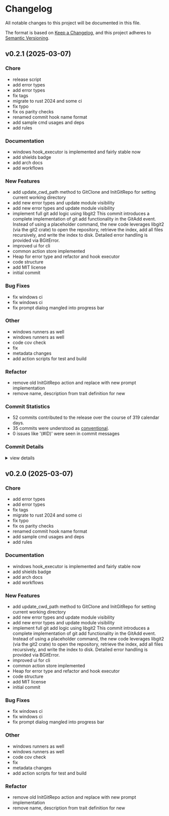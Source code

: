 # Changelog

All notable changes to this project will be documented in this file.

The format is based on [Keep a Changelog](https://keepachangelog.com/en/1.0.0/),
and this project adheres to [Semantic Versioning](https://semver.org/spec/v2.0.0.html).

## v0.2.1 (2025-03-07)

### Chore

 - <csr-id-8cd7160abfaa33da9dd2db1b58a7ed4eaf3a4db6/> release script
 - <csr-id-1c5ac77681ee1f446cd5af527e151d456cf69838/> add error types
 - <csr-id-b7a64a7b7a2973a4923b7a3abad6656c60656c76/> add error types
 - <csr-id-701e5dfe2b1aeb70a58c45d1dad705b7a2a377d7/> fix tags
 - <csr-id-a8528e3deb827643cd4fda69245fb86218531961/> migrate to rust 2024 and some ci
 - <csr-id-8cff501b2278c3407ebaeb582f2e0abda5f8e27d/> fix typo
 - <csr-id-fb5ee8d35b9c955d70973cd3ce330767ee1d10de/> fix os parity checks
 - <csr-id-e95d8c35b1c924de1feaf011872781f711f2a6ad/> renamed commit hook name format
 - <csr-id-4bb574f5a0a2cd318ff7b18286c6856cd56c4aa0/> add sample cmd usages and deps
 - <csr-id-3685f3c011840588ff892c7c57259dd62c6f2477/> add rules

### Documentation

 - <csr-id-b6a4b5561581c9d96e4ff3794c083d7cccc4356e/> windows hook_executor is implemented and fairly stable now
 - <csr-id-2cb356903243c6a8aee7e7d67f78930fc43e41e5/> add shields badge
 - <csr-id-e79bafc4122361dbfda32b87c40f415397a94413/> add arch docs
 - <csr-id-fc72b4b6acf1914f847cfbd63653b314240eb338/> add workflows

### New Features

 - <csr-id-f39eacb0f6235a8be0ea4eafea7cad363923f13a/> add update_cwd_path method to GitClone and InitGitRepo for setting current working directory
 - <csr-id-dd76e5154ec3681aba00f23d945802ee5197305c/> add new error types and update module visibility
 - <csr-id-b93abfc35d659087988f1a1bbad73aa265dc4cda/> add new error types and update module visibility
 - <csr-id-daa823ffdb57d1f71c5c889eb9e7a53a3a25dbbb/> implement full git add logic using libgit2
   This commit introduces a complete implementation of git add functionality in the GitAdd event. Instead of using a placeholder command, the new code leverages libgit2 (via the git2 crate) to open the repository, retrieve the index, add all files recursively, and write the index to disk. Detailed error handling is provided via BGitError.
 - <csr-id-dd2a5dcf2a2938686ca938184e4df79812161fe3/> improved ui for cli
 - <csr-id-82c701afb5230e3e759875103806c9f680657aec/> common action store implemented
 - <csr-id-3b8196f3d7008f404af5baa943bd867c8e25098b/> Heap for error type and refactor and hook executor
 - <csr-id-ff7a9b546891852208c01596a0d10ba387a6eddc/> code structure
 - <csr-id-ec2b4318007176ab9fcc8673c37e15e07ad90c14/> add MIT license
 - <csr-id-22aa5c046d2d68e834a88136526bee58658637df/> initial commit

### Bug Fixes

 - <csr-id-add40ef35161ba0efa46f5b363dd6c560f0279fb/> fix windows ci
 - <csr-id-1b7e460a2394bea0c9e69495513a2f3e326067fe/> fix windows ci
 - <csr-id-ec365a0a575fc19ace3ce458041f3c916260692e/> fix prompt dialog mangled into progress bar

### Other

 - <csr-id-c555361aa97d43c1b86840401c7ebe883c544dfe/> windows runners as well
 - <csr-id-a47e1126912a9e84a7dd48e8ad38386ed6c5057e/> windows runners as well
 - <csr-id-f8bdce230d3edc08a2944c335e648e2835eabd48/> code cov check
 - <csr-id-ea17e150e9839dede10ed3f568d67f22bc8b7416/> fix
 - <csr-id-376da8460a8e0bd4c45d9cbc582365a959e399a3/> metadata changes
 - <csr-id-fb00861d9ca0b9498f2efb87543735a6ce3849c3/> add action scripts for test and build

### Refactor

 - <csr-id-8045ea32b7a5e4b259934541b72ad9d285d84bda/> remove old InitGitRepo action and replace with new prompt implementation
 - <csr-id-dd4c718df7b0f27c9498cfa481866c47dbda18bd/> remove name, description from trait definition for new

### Commit Statistics

<csr-read-only-do-not-edit/>

 - 52 commits contributed to the release over the course of 319 calendar days.
 - 35 commits were understood as [conventional](https://www.conventionalcommits.org).
 - 0 issues like '(#ID)' were seen in commit messages

### Commit Details

<csr-read-only-do-not-edit/>

<details><summary>view details</summary>

 * **Uncategorized**
    - Release script ([`8cd7160`](https://github.com/Gyan172004/bgit/commit/8cd7160abfaa33da9dd2db1b58a7ed4eaf3a4db6))
    - Release bgit v0.2.0 ([`3f1d285`](https://github.com/Gyan172004/bgit/commit/3f1d2853bc8f115b21bfe3634c6dd64afe574eeb))
    - Windows hook_executor is implemented and fairly stable now ([`b6a4b55`](https://github.com/Gyan172004/bgit/commit/b6a4b5561581c9d96e4ff3794c083d7cccc4356e))
    - Add update_cwd_path method to GitClone and InitGitRepo for setting current working directory ([`f39eacb`](https://github.com/Gyan172004/bgit/commit/f39eacb0f6235a8be0ea4eafea7cad363923f13a))
    - Remove old InitGitRepo action and replace with new prompt implementation ([`8045ea3`](https://github.com/Gyan172004/bgit/commit/8045ea32b7a5e4b259934541b72ad9d285d84bda))
    - Remove name, description from trait definition for new ([`dd4c718`](https://github.com/Gyan172004/bgit/commit/dd4c718df7b0f27c9498cfa481866c47dbda18bd))
    - Implemented tasks ask_to_init_clone_git , init_git_repo , ask_to_clone_git_repo ; events git clone and git init and some minor refactoring ([`b937519`](https://github.com/Gyan172004/bgit/commit/b937519a495686e00cb853c5acb38b5df756d9ad))
    - Merge pull request #2 from Him7n/main ([`cbb4c3a`](https://github.com/Gyan172004/bgit/commit/cbb4c3a8e3d0b4f5007520e9309dacca0f5d4dd5))
    - Fix : Repository Discover ([`dff1c8b`](https://github.com/Gyan172004/bgit/commit/dff1c8b6fd88704748c11a8509f0b2f94572e318))
    - Add new error types and update module visibility ([`dd76e51`](https://github.com/Gyan172004/bgit/commit/dd76e5154ec3681aba00f23d945802ee5197305c))
    - Fix windows ci ([`add40ef`](https://github.com/Gyan172004/bgit/commit/add40ef35161ba0efa46f5b363dd6c560f0279fb))
    - Windows runners as well ([`c555361`](https://github.com/Gyan172004/bgit/commit/c555361aa97d43c1b86840401c7ebe883c544dfe))
    - Add error types ([`1c5ac77`](https://github.com/Gyan172004/bgit/commit/1c5ac77681ee1f446cd5af527e151d456cf69838))
    - Add new error types and update module visibility ([`b93abfc`](https://github.com/Gyan172004/bgit/commit/b93abfc35d659087988f1a1bbad73aa265dc4cda))
    - Fix windows ci ([`1b7e460`](https://github.com/Gyan172004/bgit/commit/1b7e460a2394bea0c9e69495513a2f3e326067fe))
    - Windows runners as well ([`a47e112`](https://github.com/Gyan172004/bgit/commit/a47e1126912a9e84a7dd48e8ad38386ed6c5057e))
    - Add error types ([`b7a64a7`](https://github.com/Gyan172004/bgit/commit/b7a64a7b7a2973a4923b7a3abad6656c60656c76))
    - Fix : linting error ([`ff0c256`](https://github.com/Gyan172004/bgit/commit/ff0c256a17b6e4bb89e8338e540e33086e808705))
    - Implement full git add logic using libgit2 ([`daa823f`](https://github.com/Gyan172004/bgit/commit/daa823ffdb57d1f71c5c889eb9e7a53a3a25dbbb))
    - Add shields badge ([`2cb3569`](https://github.com/Gyan172004/bgit/commit/2cb356903243c6a8aee7e7d67f78930fc43e41e5))
    - Fix tags ([`701e5df`](https://github.com/Gyan172004/bgit/commit/701e5dfe2b1aeb70a58c45d1dad705b7a2a377d7))
    - Code cov check ([`f8bdce2`](https://github.com/Gyan172004/bgit/commit/f8bdce230d3edc08a2944c335e648e2835eabd48))
    - Minor changes ([`3d5ffc4`](https://github.com/Gyan172004/bgit/commit/3d5ffc4c732f186ff1c17ae3d9e16c3d0fb17b47))
    - Fix ([`ea17e15`](https://github.com/Gyan172004/bgit/commit/ea17e150e9839dede10ed3f568d67f22bc8b7416))
    - Migrate to rust 2024 and some ci ([`a8528e3`](https://github.com/Gyan172004/bgit/commit/a8528e3deb827643cd4fda69245fb86218531961))
    - Implemented hook execution for Windows ([`0693a3d`](https://github.com/Gyan172004/bgit/commit/0693a3d230fac16f4a6f9334b31c6f618cd74ffe))
    - Fix typo ([`8cff501`](https://github.com/Gyan172004/bgit/commit/8cff501b2278c3407ebaeb582f2e0abda5f8e27d))
    - Add arch docs ([`e79bafc`](https://github.com/Gyan172004/bgit/commit/e79bafc4122361dbfda32b87c40f415397a94413))
    - Fix prompt dialog mangled into progress bar ([`ec365a0`](https://github.com/Gyan172004/bgit/commit/ec365a0a575fc19ace3ce458041f3c916260692e))
    - Metadata changes ([`376da84`](https://github.com/Gyan172004/bgit/commit/376da8460a8e0bd4c45d9cbc582365a959e399a3))
    - Fix os parity checks ([`fb5ee8d`](https://github.com/Gyan172004/bgit/commit/fb5ee8d35b9c955d70973cd3ce330767ee1d10de))
    - Improved ui for cli ([`dd2a5dc`](https://github.com/Gyan172004/bgit/commit/dd2a5dcf2a2938686ca938184e4df79812161fe3))
    - Renamed commit hook name format ([`e95d8c3`](https://github.com/Gyan172004/bgit/commit/e95d8c35b1c924de1feaf011872781f711f2a6ad))
    - Common action store implemented ([`82c701a`](https://github.com/Gyan172004/bgit/commit/82c701afb5230e3e759875103806c9f680657aec))
    - Heap for error type and refactor and hook executor ([`3b8196f`](https://github.com/Gyan172004/bgit/commit/3b8196f3d7008f404af5baa943bd867c8e25098b))
    - Fixed error design ([`966f828`](https://github.com/Gyan172004/bgit/commit/966f828271c587a81469a6042c5638b3e915f655))
    - Add more graphs ([`37de9a2`](https://github.com/Gyan172004/bgit/commit/37de9a29ad57d34b4fb6412bab4444fae9a4a90e))
    - Git stash ([`fe03cc3`](https://github.com/Gyan172004/bgit/commit/fe03cc3cae05e3ff9126431d1dfdf2bc5222265c))
    - Some def changes ([`5721457`](https://github.com/Gyan172004/bgit/commit/5721457c63a7312fb31781c1f489a0d3e626a02c))
    - Some def changes ([`ecdae38`](https://github.com/Gyan172004/bgit/commit/ecdae38edd9316d7026cb8bfa75662a2f0465ee6))
    - Is git repo ([`420add0`](https://github.com/Gyan172004/bgit/commit/420add022d43ecb2b242876736e7f7fa58809824))
    - Add dummy task ([`577d1ee`](https://github.com/Gyan172004/bgit/commit/577d1ee9f0443ffab76983d55dd589d726c0cc10))
    - Some fix in data structures ([`d2badef`](https://github.com/Gyan172004/bgit/commit/d2badef3dc6bb7c150199dcf63e8dea7f44c0b31))
    - Intial prototype ([`fea9541`](https://github.com/Gyan172004/bgit/commit/fea9541659a4f7117dc7ce596c15c5afe76273e4))
    - Welp ([`ae50a32`](https://github.com/Gyan172004/bgit/commit/ae50a3267df8e7f48878a1101b2d623da68e05ac))
    - Code structure ([`ff7a9b5`](https://github.com/Gyan172004/bgit/commit/ff7a9b546891852208c01596a0d10ba387a6eddc))
    - Add sample cmd usages and deps ([`4bb574f`](https://github.com/Gyan172004/bgit/commit/4bb574f5a0a2cd318ff7b18286c6856cd56c4aa0))
    - Add rules ([`3685f3c`](https://github.com/Gyan172004/bgit/commit/3685f3c011840588ff892c7c57259dd62c6f2477))
    - Add workflows ([`fc72b4b`](https://github.com/Gyan172004/bgit/commit/fc72b4b6acf1914f847cfbd63653b314240eb338))
    - Add action scripts for test and build ([`fb00861`](https://github.com/Gyan172004/bgit/commit/fb00861d9ca0b9498f2efb87543735a6ce3849c3))
    - Add MIT license ([`ec2b431`](https://github.com/Gyan172004/bgit/commit/ec2b4318007176ab9fcc8673c37e15e07ad90c14))
    - Initial commit ([`22aa5c0`](https://github.com/Gyan172004/bgit/commit/22aa5c046d2d68e834a88136526bee58658637df))
</details>

## v0.2.0 (2025-03-07)

<csr-id-1c5ac77681ee1f446cd5af527e151d456cf69838/>
<csr-id-b7a64a7b7a2973a4923b7a3abad6656c60656c76/>
<csr-id-701e5dfe2b1aeb70a58c45d1dad705b7a2a377d7/>
<csr-id-a8528e3deb827643cd4fda69245fb86218531961/>
<csr-id-8cff501b2278c3407ebaeb582f2e0abda5f8e27d/>
<csr-id-fb5ee8d35b9c955d70973cd3ce330767ee1d10de/>
<csr-id-e95d8c35b1c924de1feaf011872781f711f2a6ad/>
<csr-id-4bb574f5a0a2cd318ff7b18286c6856cd56c4aa0/>
<csr-id-3685f3c011840588ff892c7c57259dd62c6f2477/>
<csr-id-c555361aa97d43c1b86840401c7ebe883c544dfe/>
<csr-id-a47e1126912a9e84a7dd48e8ad38386ed6c5057e/>
<csr-id-f8bdce230d3edc08a2944c335e648e2835eabd48/>
<csr-id-ea17e150e9839dede10ed3f568d67f22bc8b7416/>
<csr-id-376da8460a8e0bd4c45d9cbc582365a959e399a3/>
<csr-id-fb00861d9ca0b9498f2efb87543735a6ce3849c3/>
<csr-id-8045ea32b7a5e4b259934541b72ad9d285d84bda/>
<csr-id-dd4c718df7b0f27c9498cfa481866c47dbda18bd/>

### Chore

 - <csr-id-1c5ac77681ee1f446cd5af527e151d456cf69838/> add error types
 - <csr-id-b7a64a7b7a2973a4923b7a3abad6656c60656c76/> add error types
 - <csr-id-701e5dfe2b1aeb70a58c45d1dad705b7a2a377d7/> fix tags
 - <csr-id-a8528e3deb827643cd4fda69245fb86218531961/> migrate to rust 2024 and some ci
 - <csr-id-8cff501b2278c3407ebaeb582f2e0abda5f8e27d/> fix typo
 - <csr-id-fb5ee8d35b9c955d70973cd3ce330767ee1d10de/> fix os parity checks
 - <csr-id-e95d8c35b1c924de1feaf011872781f711f2a6ad/> renamed commit hook name format
 - <csr-id-4bb574f5a0a2cd318ff7b18286c6856cd56c4aa0/> add sample cmd usages and deps
 - <csr-id-3685f3c011840588ff892c7c57259dd62c6f2477/> add rules

### Documentation

 - <csr-id-b6a4b5561581c9d96e4ff3794c083d7cccc4356e/> windows hook_executor is implemented and fairly stable now
 - <csr-id-2cb356903243c6a8aee7e7d67f78930fc43e41e5/> add shields badge
 - <csr-id-e79bafc4122361dbfda32b87c40f415397a94413/> add arch docs
 - <csr-id-fc72b4b6acf1914f847cfbd63653b314240eb338/> add workflows

### New Features

 - <csr-id-f39eacb0f6235a8be0ea4eafea7cad363923f13a/> add update_cwd_path method to GitClone and InitGitRepo for setting current working directory
 - <csr-id-dd76e5154ec3681aba00f23d945802ee5197305c/> add new error types and update module visibility
 - <csr-id-b93abfc35d659087988f1a1bbad73aa265dc4cda/> add new error types and update module visibility
 - <csr-id-daa823ffdb57d1f71c5c889eb9e7a53a3a25dbbb/> implement full git add logic using libgit2
   This commit introduces a complete implementation of git add functionality in the GitAdd event. Instead of using a placeholder command, the new code leverages libgit2 (via the git2 crate) to open the repository, retrieve the index, add all files recursively, and write the index to disk. Detailed error handling is provided via BGitError.
 - <csr-id-dd2a5dcf2a2938686ca938184e4df79812161fe3/> improved ui for cli
 - <csr-id-82c701afb5230e3e759875103806c9f680657aec/> common action store implemented
 - <csr-id-3b8196f3d7008f404af5baa943bd867c8e25098b/> Heap for error type and refactor and hook executor
 - <csr-id-ff7a9b546891852208c01596a0d10ba387a6eddc/> code structure
 - <csr-id-ec2b4318007176ab9fcc8673c37e15e07ad90c14/> add MIT license
 - <csr-id-22aa5c046d2d68e834a88136526bee58658637df/> initial commit

### Bug Fixes

 - <csr-id-add40ef35161ba0efa46f5b363dd6c560f0279fb/> fix windows ci
 - <csr-id-1b7e460a2394bea0c9e69495513a2f3e326067fe/> fix windows ci
 - <csr-id-ec365a0a575fc19ace3ce458041f3c916260692e/> fix prompt dialog mangled into progress bar

### Other

 - <csr-id-c555361aa97d43c1b86840401c7ebe883c544dfe/> windows runners as well
 - <csr-id-a47e1126912a9e84a7dd48e8ad38386ed6c5057e/> windows runners as well
 - <csr-id-f8bdce230d3edc08a2944c335e648e2835eabd48/> code cov check
 - <csr-id-ea17e150e9839dede10ed3f568d67f22bc8b7416/> fix
 - <csr-id-376da8460a8e0bd4c45d9cbc582365a959e399a3/> metadata changes
 - <csr-id-fb00861d9ca0b9498f2efb87543735a6ce3849c3/> add action scripts for test and build

### Refactor

 - <csr-id-8045ea32b7a5e4b259934541b72ad9d285d84bda/> remove old InitGitRepo action and replace with new prompt implementation
 - <csr-id-dd4c718df7b0f27c9498cfa481866c47dbda18bd/> remove name, description from trait definition for new

